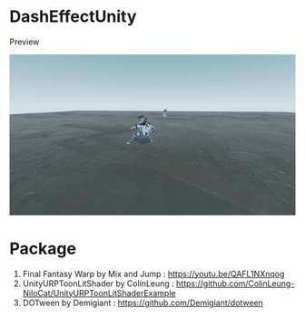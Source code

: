 # DashEffectUnity
Preview

![Take1](https://github.com/Azhar564/DashEffectUnity/blob/main/SimpleDashEffect/Recordings/Take1.gif)

# Package
1. Final Fantasy Warp by Mix and Jump   : https://youtu.be/QAFL1NXnqog
2. UnityURPToonLitShader by ColinLeung  : https://github.com/ColinLeung-NiloCat/UnityURPToonLitShaderExample
3. DOTween by Demigiant                 : https://github.com/Demigiant/dotween

